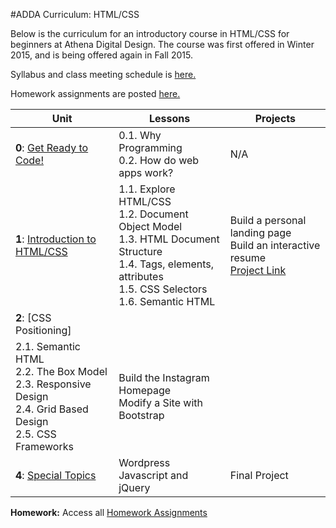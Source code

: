 #ADDA Curriculum: HTML/CSS

Below is the curriculum for an introductory course in HTML/CSS for beginners at Athena Digital Design. The course was first offered in Winter 2015, and is being offered again in Fall 2015. 

Syllabus and class meeting schedule is [here.](https://docs.google.com/spreadsheets/d/1ram5BQ68K6Zx43M8CgqETPTjY9f3ksUqf9Agjr1x_Hs/edit?usp=sharing) 

Homework assignments are posted [here.](https://github.com/opebukola/ADDACurriculum/blob/master/units/homework.md)


| Unit          | Lessons     | Projects |
| ------------- |-------------|----------|
| **0**: [Get Ready to Code!](https://github.com/opebukola/ADDACurriculum/blob/master/units/0-intro.md)  | 0.1. Why Programming <br>0.2. How do web apps work? | N/A |
| **1**: [Introduction to HTML/CSS](https://github.com/opebukola/ADDACurriculum/blob/master/units/1-introhtmlcss.md)  | 1.1. Explore HTML/CSS <br>1.2. Document Object Model <br> 1.3. HTML Document Structure <br> 1.4. Tags, elements, attributes <br> 1.5. CSS Selectors <br> 1.6. Semantic HTML | Build a personal landing page <br> Build an interactive resume<br> [Project Link](https://docs.google.com/presentation/d/1khD13wNVtU950C6HjttP1oQc3t0BnYavrbPXTZ3IIdM/edit?usp=sharing) |
| **2**: [CSS Positioning]
  | 2.1. Semantic HTML <br>2.2. The Box Model <br> 2.3. Responsive Design <br> 2.4. Grid Based Design <br> 2.5. CSS Frameworks| Build the Instagram Homepage <br>Modify a Site with Bootstrap|
| **4**: [Special Topics](https://github.com/opebukola/ADDACurriculum/blob/master/units/5-specialtopics.md)  | Wordpress <br>Javascript and jQuery | Final Project |

**Homework:** Access all [Homework Assignments](https://github.com/opebukola/ADDACurriculum/blob/master/units/homework.md) 



 
